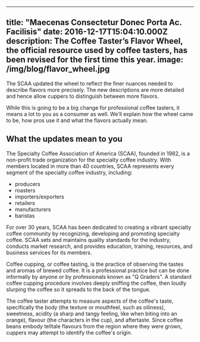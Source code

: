 
---
title: "Maecenas Consectetur Donec Porta Ac. Facilisis"
date: 2016-12-17T15:04:10.000Z
description: The Coffee Taster’s Flavor Wheel, the official resource used by coffee tasters, has been revised for the first time this year.
image: /img/blog/flavor_wheel.jpg
---

The SCAA updated the wheel to reflect the finer nuances needed to describe flavors more precisely. The new descriptions are more detailed and hence allow cuppers to distinguish between more flavors.

While this is going to be a big change for professional coffee tasters, it means a lot to you as a consumer as well. We’ll explain how the wheel came to be, how pros use it and what the flavors actually mean.

## What the updates mean to you

The Specialty Coffee Association of America (SCAA), founded in 1982, is a non-profit trade organization for the specialty coffee industry. With members located in more than 40 countries, SCAA represents every segment of the specialty coffee industry, including:

- producers
- roasters
- importers/exporters
- retailers
- manufacturers
- baristas

For over 30 years, SCAA has been dedicated to creating a vibrant specialty coffee community by recognizing, developing and promoting specialty coffee. SCAA sets and maintains quality standards for the industry, conducts market research, and provides education, training, resources, and business services for its members.

Coffee cupping, or coffee tasting, is the practice of observing the tastes and aromas of brewed coffee. It is a professional practice but can be done informally by anyone or by professionals known as "Q Graders". A standard coffee cupping procedure involves deeply sniffing the coffee, then loudly slurping the coffee so it spreads to the back of the tongue.

The coffee taster attempts to measure aspects of the coffee's taste, specifically the body (the texture or mouthfeel, such as oiliness), sweetness, acidity (a sharp and tangy feeling, like when biting into an orange), flavour (the characters in the cup), and aftertaste. Since coffee beans embody telltale flavours from the region where they were grown, cuppers may attempt to identify the coffee's origin.

